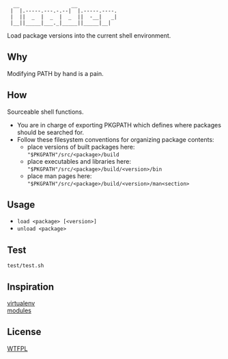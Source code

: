 ```

  __                 __             
 |  |.-----.---.-.--|  |.-----.----.
 |  ||  _  |  _  |  _  ||  -__|   _|
 |__||_____|___._|_____||_____|__|

```
Load package versions into the current shell environment.

## Why
Modifying PATH by hand is a pain.

## How
Sourceable shell functions.  
* You are in charge of exporting PKGPATH which defines where packages should be searched for.  
* Follow these filesystem conventions for organizing package contents:  
	* place versions of built packages here: `"$PKGPATH"/src/<package>/build`
	* place executables and libraries here: `"$PKGPATH"/src/<package>/build/<version>/bin`
	* place man pages here: `"$PKGPATH"/src/<package>/build/<version>/man<section>`

## Usage
* `load <package> [<version>]`  
* `unload <package>`

## Test
`test/test.sh`

## Inspiration
[virtualenv](http://www.virtualenv.org/)  
[modules](http://modules.sourceforge.net/docs/Modules-Paper.pdf)

## License
[WTFPL](http://www.wtfpl.net/txt/copying/)